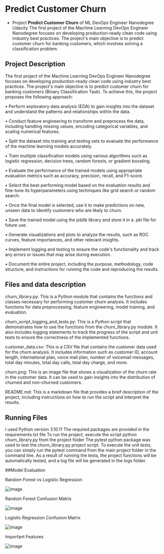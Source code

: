 # Predict Customer Churn

- Project **Predict Customer Churn** of ML DevOps Engineer Nanodegree Udacity
The first project of the Machine Learning DevOps Engineer Nanodegree focuses on developing production-ready clean code using industry best practices. The project's main objective is to predict customer churn for banking customers, which involves solving a classification problem.
## Project Description
The first project of the Machine Learning DevOps Engineer Nanodegree focuses on developing production-ready clean code using industry best practices. The project's main objective is to predict customer churn for banking customers (Binary Classification Task).
To achieve this, the project proposes the following approach:

•	Perform exploratory data analysis (EDA) to gain insights into the dataset and understand the patterns and relationships within the data.

•	Conduct feature engineering to transform and preprocess the data, including handling missing values, encoding categorical variables, and scaling numerical features.

•	Split the dataset into training and testing sets to evaluate the performance of the machine learning models accurately.

•	Train multiple classification models using various algorithms such as logistic regression, decision trees, random forests, or gradient boosting.

•	Evaluate the performance of the trained models using appropriate evaluation metrics such as accuracy, precision, recall, and F1-score.

•	Select the best-performing model based on the evaluation results and fine-tune its hyperparameters using techniques like grid search or random search.

•	Once the final model is selected, use it to make predictions on new, unseen data to identify customers who are likely to churn.

•	Save the trained model using the joblib library and store it in a .pkl file for future use.

•	Generate visualizations and plots to analyze the results, such as ROC curves, feature importances, and other relevant insights.

•	Implement logging and testing to ensure the code's functionality and track any errors or issues that may arise during execution.

•	Document the entire project, including the purpose, methodology, code structure, and instructions for running the code and reproducing the results.

## Files and data description
churn_library.py: This is a Python module that contains the functions and classes necessary for performing customer churn analysis. It includes functions for data preprocessing, feature engineering, model training, and evaluation.

churn_script_logging_and_tests.py: This is a Python script that demonstrates how to use the functions from the churn_library.py module. It also includes logging statements to track the progress of the script and unit tests to ensure the correctness of the implemented functions.

customer_data.csv: This is a CSV file that contains the customer data used for the churn analysis. It includes information such as customer ID, account length, international plan, voice mail plan, number of voicemail messages, total day minutes, total day calls, total day charge, and more.

churn.png: This is an image file that shows a visualization of the churn rate in the customer data. It can be used to gain insights into the distribution of churned and non-churned customers.

README.md: This is a markdown file that provides a brief description of the project, including instructions on how to run the script and interpret the results.
## Running Files
I used Python version 3.10.11
The required packages are provided in the requirements.txt file
To run the project, execute the script python churn_library.py from the project folder
The pytest python package was used to test the churn_library.py project script. To execute the unit tests, you can simply run the pytest command from the main project folder in the command line. As a result of running the tests, the project functions will be automatically tested, and a log file will be generated in the logs folder.


##Model Evaluation

Random Forest vs Logistic Regression

![image](https://github.com/nedalaltiti/Predict_Customer_Churn/assets/106015333/0f0cec3f-5631-49d9-b625-bd19fdb61384)

Random Forest Confusion Matrix

![image](https://github.com/nedalaltiti/Predict_Customer_Churn/assets/106015333/66554330-35e3-445d-ad42-346bedfb37c2)

Logistic Regression Confusion Matrix 

![image](https://github.com/nedalaltiti/Predict_Customer_Churn/assets/106015333/41141256-c6ff-4be4-aea9-fb77ddc975b2)

Important Features

![image](https://github.com/nedalaltiti/Predict_Customer_Churn/assets/106015333/3ccb4569-49cf-4ea1-af66-19e6b2bec9d1)




